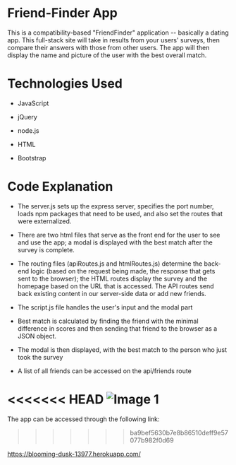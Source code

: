 # Friend-Finder App

This is a compatibility-based "FriendFinder" application -- basically a dating app. This full-stack site will take in results from your users' surveys, then compare their answers with those from other users. The app will then display the name and picture of the user with the best overall match.


# Technologies Used

 * JavaScript

 * jQuery

 * node.js
 
 * HTML

 * Bootstrap


# Code Explanation

* The server.js sets up the express server, specifies the port number, loads npm packages that need to be used, and also set the routes that were externalized.

* There are two html files that serve as the front end for the user to see and use the app; a modal is displayed with the best match after the survey is complete.

* The routing files (apiRoutes.js and htmlRoutes.js) determine the back-end logic (based on the request being made, the response that gets sent to the browser); the HTML routes display the survey and the homepage based on the URL that is accessed. The API routes send back existing content in our server-side data or add new friends.

* The script.js file handles the user's input and the modal part

* Best match is calculated by finding the friend with the minimal difference in scores and then sending that friend to the browser as a JSON object.

* The modal is then displayed, with the best match to the person who just took the survey

* A list of all friends can be accessed on the api/friends route

<<<<<<< HEAD
![Image 1](https://res.cloudinary.com/bootcamp2019/image/upload/v1553993654/screenshotHome.png)
=======
The app can be accessed through the following link:
>>>>>>> ba9bef5630b7e8b86510deff9e57077b982f0d69

https://blooming-dusk-13977.herokuapp.com/

